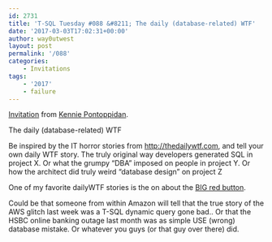 ```yaml
---
id: 2731
title: 'T-SQL Tuesday #088 &#8211; The daily (database-related) WTF'
date: '2017-03-03T17:02:31+00:00'
author: way0utwest
layout: post
permalink: '/088'
categories:
    - Invitations
tags:
    - '2017'
    - failure
---
```


[Invitation](http://www.pontop.dk/single-post/2017/03/07/Announcing-T-SQL-Tuesday-88-%E2%80%93-The-daily-database-related-WTF) from [Kennie Pontoppidan](http://www.pontop.dk/blog).

<span data-reactid=".0.$SITE_ROOT.$desktop_siteRoot.$PAGES_CONTAINER.1.1.$SITE_PAGES.$whpr3.1.$comp-igii68pk.0.0.$child.$0.1.$1.$5.$0.0.d.0">The daily (database-related) WTF</span>

<span data-reactid=".0.$SITE_ROOT.$desktop_siteRoot.$PAGES_CONTAINER.1.1.$SITE_PAGES.$whpr3.1.$comp-igii68pk.0.0.$child.$0.1.$1.$5.$0.0.f.0">Be inspired by the IT horror stories from http://thedailywtf.com, and tell your own daily WTF story. The truly original way developers generated SQL in project X. Or what the grumpy “DBA” imposed on people in project Y. Or how the architect did truly weird “database design” on project Z</span>

<span data-reactid=".0.$SITE_ROOT.$desktop_siteRoot.$PAGES_CONTAINER.1.1.$SITE_PAGES.$whpr3.1.$comp-igii68pk.0.0.$child.$0.1.$1.$5.$0.0.i.0">One of my favorite dailyWTF stories is the on about the </span><span data-reactid=".0.$SITE_ROOT.$desktop_siteRoot.$PAGES_CONTAINER.1.1.$SITE_PAGES.$whpr3.1.$comp-igii68pk.0.0.$child.$0.1.$1.$5.$0.0.i.1">[BIG red button](http://thedailywtf.com/articles/The_Big_Red_Button)</span><span data-reactid=".0.$SITE_ROOT.$desktop_siteRoot.$PAGES_CONTAINER.1.1.$SITE_PAGES.$whpr3.1.$comp-igii68pk.0.0.$child.$0.1.$1.$5.$0.0.i.2">.</span>

Could be that someone from within Amazon will tell that the true story of the AWS glitch last week was a T-SQL dynamic query gone bad.. Or that the HSBC online banking outage last month was as simple USE (wrong) database mistake. Or whatever you guys (or that guy over there) did.